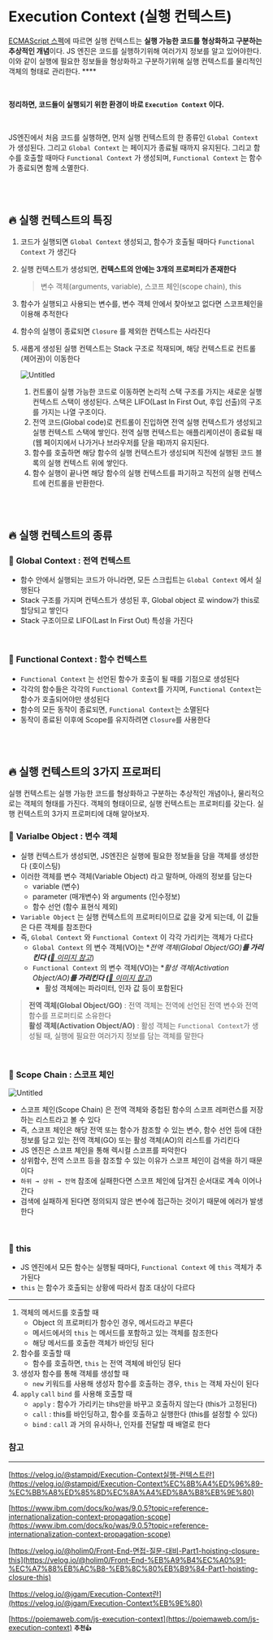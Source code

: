 # Execution Context (실행 컨텍스트)
[ECMAScript 스펙](https://developer.mozilla.org/ko/docs/Web/JavaScript/%EC%96%B8%EC%96%B4_%EB%A6%AC%EC%86%8C%EC%8A%A4)에 따르면 실행 컨텍스트는 **실행 가능한 코드를 형상화하고 구분하는 추상적인 개념**이다. JS 엔진은 코드를 실행하기위해 여러가지 정보를 알고 있어야한다. 이와 같이 실행에 필요한 정보들을 형상화하고 구분하기위해 실행 컨텍스트를 물리적인 객체의 형태로 관리한다. ****

<br>

**정리하면, 코드들이 실행되기 위한 환경이 바로 `Execution Context` 이다.**

<br>

JS엔진에서 처음 코드를 실행하면, 먼저 실행 컨텍스트의 한 종류인 `Global Context` 가 생성된다. 그리고 `Global Context` 는 페이지가 종료될 때까지 유지된다. 그리고 함수를 호출할 때마다 `Functional Context` 가 생성되며, `Functional Context` 는 함수가 종료되면 함께 소멸한다.
 

<br>
<br>

## 🔥 **실행 컨텍스트의 특징**

1. 코드가 실행되면 `Global Context` 생성되고, 함수가 호출될 때마다 `Functional Context` 가 생긴다
2. 실행 컨텍스트가 생성되면, **컨텍스트의 안에는 3개의 프로퍼티가 존재한다** 
    
    > 변수 객체(arguments, variable), 스코프 체인(scope chain), this
    
3. 함수가 실행되고 사용되는 변수를, 변수 객체 안에서 찾아보고 없다면 스코프체인을 이용해 추적한다
4. 함수의 실행이 종료되면 `Closure` 를 제외한 컨텍스트는 사라진다
5. 새롭게 생성된 실행 컨텍스트는 Stack 구조로 적재되며, 해당 컨텍스트로 컨트롤(제어권)이 이동한다 
    
    ![Untitled](https://s3.us-west-2.amazonaws.com/secure.notion-static.com/4efad2eb-8f1c-419b-93bc-b4353e51edbc/Untitled.png?X-Amz-Algorithm=AWS4-HMAC-SHA256&X-Amz-Content-Sha256=UNSIGNED-PAYLOAD&X-Amz-Credential=AKIAT73L2G45EIPT3X45%2F20220112%2Fus-west-2%2Fs3%2Faws4_request&X-Amz-Date=20220112T070723Z&X-Amz-Expires=86400&X-Amz-Signature=7c3987de2592e2b9240bd444d7f2694ab3ec46052ceeb5e538817023aaf64d6d&X-Amz-SignedHeaders=host&response-content-disposition=filename%20%3D%22Untitled.png%22&x-id=GetObject)
    
    1. 컨트롤이 실행 가능한 코드로 이동하면 논리적 스택 구조를 가지는 새로운 실행 컨텍스트 스택이 생성된다. 스택은 LIFO(Last In First Out, 후입 선출)의 구조를 가지는 나열 구조이다.
    2. 전역 코드(Global code)로 컨트롤이 진입하면 전역 실행 컨텍스트가 생성되고 실행 컨텍스트 스택에 쌓인다. 전역 실행 컨텍스트는 애플리케이션이 종료될 때(웹 페이지에서 나가거나 브라우저를 닫을 때)까지 유지된다.
    3. 함수를 호출하면 해당 함수의 실행 컨텍스트가 생성되며 직전에 실행된 코드 블록의 실행 컨텍스트 위에 쌓인다.
    4. 함수 실행이 끝나면 해당 함수의 실행 컨텍스트를 파기하고 직전의 실행 컨텍스트에 컨트롤을 반환한다.


<br>
<br>

## 🔥 **실행 컨텍스트의 종류**

### 🚀 **Global Context : 전역 컨텍스트**

- 함수 안에서 실행되는 코드가 아니라면, 모든 스크립트는 `Global Context` 에서 실행된다
- Stack 구조를 가지며 컨텍스트가 생성된 후, Global object 로 window가 this로 할당되고 쌓인다
- Stack 구조이므로 LIFO(Last In First Out) 특성을 가진다
    
<br>

### 🚀 **Functional Context : 함수 컨텍스트**

- `Functional Context` 는 선언된 함수가 호출이 될 때를 기점으로 생성된다
- 각각의 함수들은 각각의 `Functional Context`를 가지며, `Functional Context`는 함수가 호출되어야만 생성된다
- 함수의 모든 동작이 종료되면, `Functional Context`는 소멸된다
- 동작이 종료된 이후에 Scope를 유지하려면 `Closure`를 사용한다

<br>
<br>

## 🔥 **실행 컨텍스트의 3가지 프로퍼티**

실행 컨텍스트는 실행 가능한 코드를 형상화하고 구분하는 추상적인 개념이나, 물리적으로는 객체의 형태를 가진다. 객체의 형태이므로, 실행 컨텍스트는 프로퍼티를 갖는다. 실행 컨텍스트의 3가지 프로퍼티에 대해 알아보자.

### 🚀 **Varialbe Object : 변수 객체**

- 실행 컨텍스트가 생성되면, JS엔진은 실행에 필요한 정보들을 담을 객체를 생성한다 (호이스팅)
- 이러한 객체를 변수 객체(Variable Object) 라고 말하며, 아래의 정보를 담는다
    - variable (변수)
    - parameter (매개변수) 와 arguments (인수정보)
    - 함수 선언 (함수 표현식 제외)
- `Variable Object` 는 실행 컨텍스트의 프로퍼티이므로 값을 갖게 되는데, 이 값들은 다른 객체를 참조한다
- 즉, `Global Context` 와 `Functional Context` 이 각각 가리키는 객체가 다르다
    - `Global Context` 의 변수 객체(VO)는 **전역 객체(Global Object/GO)***를 가리킨다 (**[🎨 이미지 참고](https://poiemaweb.com/img/ec-vo-global.png)**)
    - `Functional Context` 의 변수 객체(VO)는 **활성 객체(Activation Object/AO)***를 가리킨다 (**[🎨 이미지 참고](https://poiemaweb.com/img/ec-vo-foo.png)**)
        - 활성 객체에는 파라미터, 인자 값 등이 포함된다

> **전역 객체(Global Object/GO)** : 전역 객체는 전역에 선언된 전역 변수와 전역 함수를 프로퍼티로 소유한다<br> 
> **활성 객체(Activation Object/AO)** : 활성 객체는 `Functional Context`가 생성될 때, 실행에 필요한 여러가지 정보를 담는 객체를 말한다

<br>

### 🚀 **Scope Chain : 스코프 체인**

![Untitled](https://s3.us-west-2.amazonaws.com/secure.notion-static.com/32b36f1d-1487-47ab-b884-8c7ff8fce4ae/Untitled.png?X-Amz-Algorithm=AWS4-HMAC-SHA256&X-Amz-Content-Sha256=UNSIGNED-PAYLOAD&X-Amz-Credential=AKIAT73L2G45EIPT3X45%2F20220112%2Fus-west-2%2Fs3%2Faws4_request&X-Amz-Date=20220112T071211Z&X-Amz-Expires=86400&X-Amz-Signature=e39186fdce726f051afc702970535078c0bfe1e5fb6023dba8bdf4aa78f95320&X-Amz-SignedHeaders=host&response-content-disposition=filename%20%3D%22Untitled.png%22&x-id=GetObject)

- 스코프 체인(Scope Chain) 은 전역 객체와 중첩된 함수의 스코프 레퍼런스를 저장하는 리스트라고 볼 수 있다
- 즉, 스코프 체인은 해당 전역 또는 함수가 참조할 수 있는 변수, 함수 선언 등에 대한 정보를 담고 있는 전역 객체(GO) 또는 활성 객체(AO)의 리스트를 가리킨다
- JS 엔진은 스코프 체인을 통해 렉시컬 스코프를 파악한다
- 상위함수, 전역 스코프 등을 참조할 수 있는 이유가 스코프 체인이 검색을 하기 때문이다
- `하위 → 상위 → 전역` 참조에 실패한다면 스코프 체인에 담겨진 순서대로 계속 이어나간다
- 검색에 실패하게 된다면 정의되지 않은 변수에 접근하는 것이기 때문에 에러가 발생한다

<br>

### 🚀 **this**

- JS 엔진에서 모든 함수는 실행될 때마다, `Functional Context` 에 `this` 객체가 추가된다
- `this` 는 함수가 호출되는 상황에 따라서 참조 대상이 다르다

---

1. 객체의 메서드를 호출할 때 
    - Object 의 프로퍼티가 함수인 경우, 메서드라고 부른다
    - 메서드에서의 `this` 는 메서드를 포함하고 있는 객체를 참조한다
    - 해당 메서드를 호출한 객체가 바인딩 된다
2. 함수를 호출할 때
    - 함수를 호출하면, `this` 는 전역 객체에 바인딩 된다
3. 생성자 함수를 통해 객체를 생성할 때
    - `new` 키워드를 사용해 생성자 함수를 호출하는 경우, `this` 는 객체 자신이 된다
4. `apply` `call` `bind` 를 사용해 호출할 때
    - `apply` : 함수가 가리키는 tihs만을 바꾸고 호출하지 않는다 (this가 고정된다)
    - `call` : this를 바인딩하고, 함수를 호출하고 실행한다 (this를 설정할 수 있다)
    - `bind` : `call` 과 거의 유사하나, 인자를 전달할 때 배열로 한다

### 참고

---

[https://velog.io/@stampid/Execution-Context실행-컨텍스트란](https://velog.io/@stampid/Execution-Context%EC%8B%A4%ED%96%89-%EC%BB%A8%ED%85%8D%EC%8A%A4%ED%8A%B8%EB%9E%80)

[https://www.ibm.com/docs/ko/was/9.0.5?topic=reference-internationalization-context-propagation-scope](https://www.ibm.com/docs/ko/was/9.0.5?topic=reference-internationalization-context-propagation-scope)

[https://velog.io/@holim0/Front-End-면접-질문-대비-Part1-hoisting-closure-this](https://velog.io/@holim0/Front-End-%EB%A9%B4%EC%A0%91-%EC%A7%88%EB%AC%B8-%EB%8C%80%EB%B9%84-Part1-hoisting-closure-this)

[https://velog.io/@jgam/Execution-Context란](https://velog.io/@jgam/Execution-Context%EB%9E%80)

[https://poiemaweb.com/js-execution-context](https://poiemaweb.com/js-execution-context)  **`추천👍`**